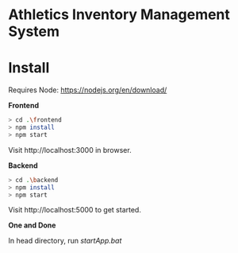 # Athletics Inventory Management System

# Install

Requires Node: https://nodejs.org/en/download/

**Frontend**

```bash
> cd .\frontend
> npm install
> npm start
```

Visit http://localhost:3000 in browser.

**Backend**

```bash
> cd .\backend
> npm install 
> npm start
```

Visit http://localhost:5000 to get started.

**One and Done**

In head directory, run *startApp.bat*